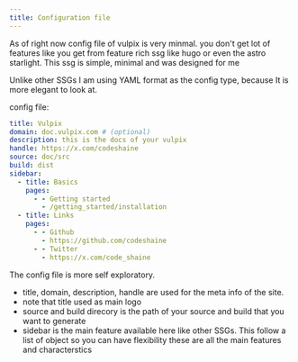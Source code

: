 ```yaml
---
title: Configuration file
---
```


As of right now config file of vulpix is very minmal. you don't get lot of features like you get from feature rich ssg like hugo or even the astro starlight. This ssg is simple, minimal and was designed for me

Unlike other SSGs I am using YAML format as the config type, because It is more elegant to look at.

config file:

```yaml
title: Vulpix
domain: doc.vulpix.com # (optional)
description: this is the docs of your vulpix
handle: https://x.com/codeshaine
source: doc/src
build: dist
sidebar:
  - title: Basics
    pages:
      - - Getting started
        - /getting_started/installation
  - title: Links
    pages:
      - - Github
        - https://github.com/codeshaine
      - - Twitter
        - https://x.com/code_shaine
```
The config file is more self  exploratory.
- title, domain, description, handle are used for the meta info of the site.
- note that title used as main logo
- source and build direcory is the path of your source and build that you want to generate
- sidebar is the main feature available here like other SSGs. This follow a list of object so you can have flexibility
these are all the main features and characterstics
